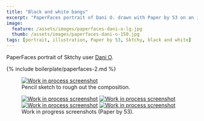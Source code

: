 ```yaml
---
title: "Black and white bangs"
excerpt: "PaperFaces portrait of Dani O. drawn with Paper by 53 on an iPad."
image: 
  feature: /assets/images/paperfaces-dani-o-lg.jpg
  thumb: /assets/images/paperfaces-dani-o-150.jpg
tags: [portrait, illustration, Paper by 53, Sktchy, black and white]
---
```


PaperFaces portrait of Sktchy user [Dani O](http://sktchy.com/BVa6DC).

{% include boilerplate/paperfaces-2.md %}

<figure>
	<a href="{{ site.url }}/assets/images/paperfaces-dani-o-process-1-lg.jpg"><img src="{{ site.url }}/assets/images/paperfaces-dani-o-process-1-750.jpg" alt="Work in process screenshot"></a>
	<figcaption>Pencil sketch to rough out the composition.</figcaption>
</figure>

<figure class="half">
	<a href="{{ site.url }}/assets/images/paperfaces-dani-o-process-2-lg.jpg"><img src="{{ site.url }}/assets/images/paperfaces-dani-o-process-2-600.jpg" alt="Work in process screenshot"></a>
	<a href="{{ site.url }}/assets/images/paperfaces-dani-o-process-3-lg.jpg"><img src="{{ site.url }}/assets/images/paperfaces-dani-o-process-3-600.jpg" alt="Work in process screenshot"></a>
	<a href="{{ site.url }}/assets/images/paperfaces-dani-o-process-4-lg.jpg"><img src="{{ site.url }}/assets/images/paperfaces-dani-o-process-4-600.jpg" alt="Work in process screenshot"></a>
	<a href="{{ site.url }}/assets/images/paperfaces-dani-o-process-5-lg.jpg"><img src="{{ site.url }}/assets/images/paperfaces-dani-o-process-5-600.jpg" alt="Work in process screenshot"></a>
	<figcaption>Work in progress screenshots (Paper by 53).</figcaption>
</figure>
